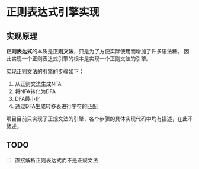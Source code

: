 # 正则表达式引擎实现

## 实现原理

**正则表达式**的本质是**正则文法**，只是为了方便实际使用而增加了许多语法糖。
因此实现一个正则表达式引擎的根本是实现一个正则文法的引擎。

实现正则文法的引擎的步骤如下：
1. 从正则文法生成NFA
1. 将NFA转化为DFA
1. DFA最小化
1. 通过DFA生成转移表进行字符的匹配

项目目前只实现了正规文法的引擎，各个步骤的具体实现代码中均有描述，在此不赘述。

## TODO

- [ ] 直接解析正则表达式而不是正规文法 
